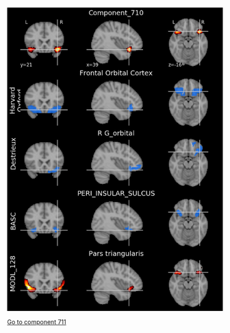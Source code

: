 


![710](preliminary/710.jpg "Component 710")

[Go to component 711](https://parietal-inria.github.io/MODL_atlas/1024/711 "Component 711")